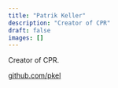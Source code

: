 ```yaml
---
title: "Patrik Keller"
description: "Creator of CPR"
draft: false
images: []
---
```


Creator of CPR.

[github.com/pkel](https://github.com/pkel)
